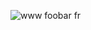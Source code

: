 ![www foobar fr](https://github.com/Nicolaslegoat/holbertonschool-system_engineering-devops/assets/130404454/4ddd5ef8-c9b6-40b8-8878-76be31b474bd)
